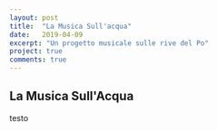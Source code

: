 ```yaml
---
layout: post
title:  "La Musica Sull'acqua"
date:   2019-04-09
excerpt: "Un progetto musicale sulle rive del Po"
project: true
comments: true
---
```


## La Musica Sull'Acqua

testo
